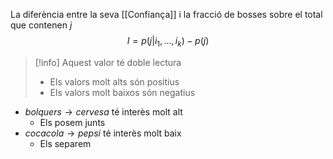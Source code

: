 La diferència entre la seva [[Confiança]] i la fracció de bosses sobre el total que contenen $j$
$$
I=p(j|i_1, ..., i_k) - p(j)
$$

>[!info] Aquest valor té doble lectura
>- Els valors molt alts són positius
>- Els valors molt baixos són negatius

- $bolquers \to cervesa$ té interès molt alt
	- Els posem junts
- $cocacola \to pepsi$ té interès molt baix
	- Els separem